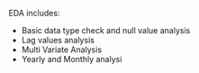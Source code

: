 EDA includes:
- Basic data type check and null value analysis
- Lag values analysis
- Multi Variate Analysis
- Yearly and Monthly analysi

